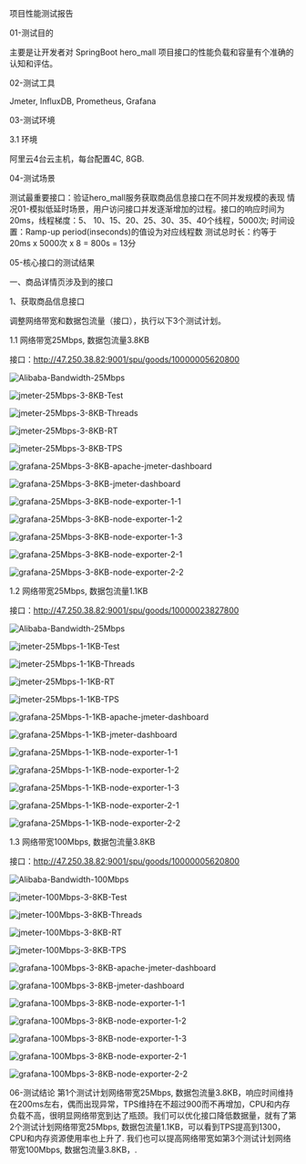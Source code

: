项目性能测试报告

01-测试目的

主要是让开发者对 SpringBoot hero_mall 项目接口的性能负载和容量有个准确的认知和评估。


02-测试工具

Jmeter, InfluxDB, Prometheus, Grafana


03-测试环境

3.1 环境

阿里云4台云主机，每台配置4C, 8GB.


04-测试场景

测试最重要接口：验证hero_mall服务获取商品信息接口在不同并发规模的表现
情况01-模拟低延时场景，用户访问接口并发逐渐增加的过程。接口的响应时间为20ms，线程梯度：5、
10、15、20、25、30、35、40个线程，5000次;
时间设置：Ramp-up period(inseconds)的值设为对应线程数
测试总时长：约等于20ms x 5000次 x 8 = 800s = 13分


05-核心接口的测试结果

一、商品详情页涉及到的接口

1、获取商品信息接口

调整网络带宽和数据包流量（接口），执行以下3个测试计划。

1.1 网络带宽25Mbps, 数据包流量3.8KB 

接口：http://47.250.38.82:9001/spu/goods/10000005620800

![Alibaba-Bandwidth-25Mbps](https://user-images.githubusercontent.com/96624836/187080058-e52d8c93-1926-4e5a-9f85-4e9505da04b1.png)

![jmeter-25Mbps-3-8KB-Test](https://user-images.githubusercontent.com/96624836/187077707-efa2c2d8-8543-4000-b711-5fa116227a5d.png)

![jmeter-25Mbps-3-8KB-Threads](https://user-images.githubusercontent.com/96624836/187077974-b748e2ed-689d-4796-bde4-ff6d64c7a2dd.png)

![jmeter-25Mbps-3-8KB-RT](https://user-images.githubusercontent.com/96624836/187078096-8a21307b-27d9-4e8d-a808-abd1be64d896.png)

![jmeter-25Mbps-3-8KB-TPS](https://user-images.githubusercontent.com/96624836/187078002-38d61401-8c77-49e0-a21b-e9ab969cfc0f.png)

![grafana-25Mbps-3-8KB-apache-jmeter-dashboard](https://user-images.githubusercontent.com/96624836/187078111-0c3c9ba8-886b-48e9-8d76-3cfddc9a202e.PNG)

![grafana-25Mbps-3-8KB-jmeter-dashboard](https://user-images.githubusercontent.com/96624836/187078124-7155951d-9fa6-46a7-9a53-b69a4ff49ffc.PNG)

![grafana-25Mbps-3-8KB-node-exporter-1-1](https://user-images.githubusercontent.com/96624836/187078140-a8fb4d0b-d79e-4c58-89ee-b2236caa6723.PNG)

![grafana-25Mbps-3-8KB-node-exporter-1-2](https://user-images.githubusercontent.com/96624836/187078154-734fc93b-ee42-4d30-8c4f-e283d7fa11c7.PNG)

![grafana-25Mbps-3-8KB-node-exporter-1-3](https://user-images.githubusercontent.com/96624836/187078191-e98b4413-d84e-4cf3-97f5-d77c59f3a588.PNG)

![grafana-25Mbps-3-8KB-node-exporter-2-1](https://user-images.githubusercontent.com/96624836/187078222-e01704b2-ce50-48b9-8216-9ca078b3741b.PNG)

![grafana-25Mbps-3-8KB-node-exporter-2-2](https://user-images.githubusercontent.com/96624836/187078237-0700500e-0b95-41b2-a851-8b7181ebf152.PNG)


1.2 网络带宽25Mbps, 数据包流量1.1KB 

接口：http://47.250.38.82:9001/spu/goods/10000023827800

![Alibaba-Bandwidth-25Mbps](https://user-images.githubusercontent.com/96624836/187080058-e52d8c93-1926-4e5a-9f85-4e9505da04b1.png)

![jmeter-25Mbps-1-1KB-Test](https://user-images.githubusercontent.com/96624836/187078296-0eabaa06-2a80-4f79-ab77-b8ef3381d2e9.png)

![jmeter-25Mbps-1-1KB-Threads](https://user-images.githubusercontent.com/96624836/187078310-288d473b-9f09-4866-baee-4e98eb4f53a5.png)

![jmeter-25Mbps-1-1KB-RT](https://user-images.githubusercontent.com/96624836/187078344-3633ee3e-a867-4b67-8893-d265bb4d7c2e.png)

![jmeter-25Mbps-1-1KB-TPS](https://user-images.githubusercontent.com/96624836/187078364-a5097c20-f537-47ee-8219-652be300892a.png)

![grafana-25Mbps-1-1KB-apache-jmeter-dashboard](https://user-images.githubusercontent.com/96624836/187078396-a43c6865-c93c-4f84-8c13-0dff40a11f95.PNG)

![grafana-25Mbps-1-1KB-jmeter-dashboard](https://user-images.githubusercontent.com/96624836/187078406-577a0ae4-3398-4008-aa1c-484109589cc2.PNG)

![grafana-25Mbps-1-1KB-node-exporter-1-1](https://user-images.githubusercontent.com/96624836/187078444-fbed46d9-a1cb-4e78-942b-d7ffbe8802d3.PNG)

![grafana-25Mbps-1-1KB-node-exporter-1-2](https://user-images.githubusercontent.com/96624836/187078454-cfcc7c35-c598-4685-b67a-65b5f18081b9.PNG)

![grafana-25Mbps-1-1KB-node-exporter-1-3](https://user-images.githubusercontent.com/96624836/187078468-819f73a7-ddcb-44a1-8d4b-3cd83db1a893.PNG)

![grafana-25Mbps-1-1KB-node-exporter-2-1](https://user-images.githubusercontent.com/96624836/187078483-aa729c09-c605-4f5e-858a-57b608dfc3c3.PNG)

![grafana-25Mbps-1-1KB-node-exporter-2-2](https://user-images.githubusercontent.com/96624836/187078490-0dffdd93-98b3-4de3-abb7-aca391c2a184.PNG)


1.3 网络带宽100Mbps, 数据包流量3.8KB 

接口：http://47.250.38.82:9001/spu/goods/10000005620800

![Alibaba-Bandwidth-100Mbps](https://user-images.githubusercontent.com/96624836/187080100-da844522-1d7c-42bb-9bc7-cb2e111e8eca.PNG)

![jmeter-100Mbps-3-8KB-Test](https://user-images.githubusercontent.com/96624836/187078542-e130adf7-f606-4ede-810c-1ede1d8e7f67.png)

![jmeter-100Mbps-3-8KB-Threads](https://user-images.githubusercontent.com/96624836/187078557-135ea379-ce70-4c24-bdb3-f1c765f25d8e.png)

![jmeter-100Mbps-3-8KB-RT](https://user-images.githubusercontent.com/96624836/187078569-efa29c85-018e-45ef-b932-f9121b18eb72.png)

![jmeter-100Mbps-3-8KB-TPS](https://user-images.githubusercontent.com/96624836/187078591-f254d513-1a1b-4f89-a5d6-df49d759b6ca.png)

![grafana-100Mbps-3-8KB-apache-jmeter-dashboard](https://user-images.githubusercontent.com/96624836/187078713-5a4020cd-96bf-4ee1-8686-2d2d98f444b5.PNG)

![grafana-100Mbps-3-8KB-jmeter-dashboard](https://user-images.githubusercontent.com/96624836/187078756-d6b48f5e-6d9e-4bb1-89fc-50f6483df51d.PNG)

![grafana-100Mbps-3-8KB-node-exporter-1-1](https://user-images.githubusercontent.com/96624836/187078783-40e55df3-3aca-4b26-bfa3-9b7b22dcb174.PNG)

![grafana-100Mbps-3-8KB-node-exporter-1-2](https://user-images.githubusercontent.com/96624836/187078797-3cbcd17b-d861-44e8-b1a4-4037222aca00.PNG)

![grafana-100Mbps-3-8KB-node-exporter-1-3](https://user-images.githubusercontent.com/96624836/187078806-eea2eaa4-dfac-49b3-9abe-8a15536f7ff3.PNG)

![grafana-100Mbps-3-8KB-node-exporter-2-1](https://user-images.githubusercontent.com/96624836/187078819-319958b5-374e-435a-a5f9-ef7c1d8c4391.PNG)

![grafana-100Mbps-3-8KB-node-exporter-2-2](https://user-images.githubusercontent.com/96624836/187078833-1abb265b-260f-4d2a-889a-4bac0febf137.PNG)


06-测试结论
第1个测试计划网络带宽25Mbps, 数据包流量3.8KB，响应时间维持在200ms左右，偶而出现异常，TPS维持在不超过900而不再增加，CPU和内存负载不高，很明显网络带宽到达了瓶颈。我们可以优化接口降低数据量，就有了第2个测试计划网络带宽25Mbps, 数据包流量1.1KB，可以看到TPS提高到1300，CPU和内存资源使用率也上升了. 我们也可以提高网络带宽如第3个测试计划网络带宽100Mbps, 数据包流量3.8KB，. 





